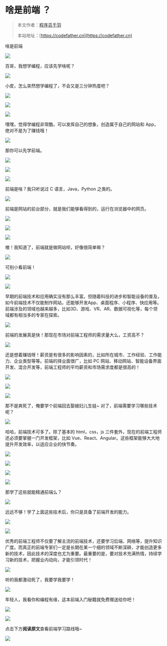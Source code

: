 # 啥是前端 ？

> 本文作者：[程序员千羽](https://yuyuanweb.feishu.cn/wiki/Abldw5WkjidySxkKxU2cQdAtnah)
>
> 本站地址：[https://codefather.cn](https://codefather.cn)

啥是前端





![](https://pic.yupi.icu/5563/202311071337618.jpeg)

百哥，我想学编程，应该先学啥呢？

![](https://pic.yupi.icu/5563/202311071337646.png)

小皮，怎么突然想学编程了，不会又是三分钟热度吧？

![](https://pic.yupi.icu/5563/202311071337646.png)



![](https://pic.yupi.icu/5563/202311071337595.jpeg)







![](https://pic.yupi.icu/5563/202311071337618.jpeg)

嘿嘿，觉得学编程非常酷，可以发挥自己的想象，创造属于自己的网站和 App，绝对不是为了赚钱哦！

![](https://pic.yupi.icu/5563/202311071337646.png)

那你可以先学前端。

![](https://pic.yupi.icu/5563/202311071337646.png)

![](https://pic.yupi.icu/5563/202311071337655.jpeg)



![](https://pic.yupi.icu/5563/202311071337618.jpeg)

前端是啥？我只听说过 C 语言，Java，Python 之类的。

![](https://pic.yupi.icu/5563/202311071337646.png)

前端是网站的前台部分，就是我们能够看得到的，运行在浏览器中的网页。

![](https://pic.yupi.icu/5563/202311071337646.png)





![](https://pic.yupi.icu/5563/202311071337590.jpeg)



![](https://pic.yupi.icu/5563/202311071337598.jpeg)

嗷！我知道了，前端就是做网站呗，好像很简单嘛？

![](https://pic.yupi.icu/5563/202311071337646.png)

可别小看前端！

![](https://pic.yupi.icu/5563/202311071337646.png)

![](https://pic.yupi.icu/5563/202311071337353.jpeg)



早期的前端技术和应用确实没有那么丰富。但随着科技的进步和智能设备的普及，如今前端技术不仅能制作网站，还能够开发App、桌面程序、小程序、快应用等。前端涉及的领域也越来越多，比如3D、游戏、VR、AR、数据可视化等，每个领域都有相当多的专家在探索。







![](https://pic.yupi.icu/5563/202311071337618.jpeg)

前端的发展真是快！那现在市场对前端工程师的需求量大么，工资高不？

![](https://pic.yupi.icu/5563/202311071337646.png)

还是想着赚钱呀！薪资是有很多的影响因素的，比如所在城市、工作经验、工作能力、企业类型等等。前端的择业面很广，比如 PC 网站、移动网站、智能设备界面开发、混合开发等，前端工程师的平均薪资和市场需求度都是很高的！

![](https://pic.yupi.icu/5563/202311071337646.png)













![](https://pic.yupi.icu/5563/202311071337595.jpeg)





![](https://pic.yupi.icu/5563/202311071337481.jpeg)

那不是爽死了，俺要学个前端回去娶媳妇儿生娃~ 对了，前端需要学习哪些技术呢？

![](https://pic.yupi.icu/5563/202311071337646.png)

哈哈，前端技术可多了。除了基本的 html，css，js 三件套外，现在的前端工程师还必须要掌握一门开发框架，比如 Vue、React、Angular。这些框架能够大大地提升开发效率，以适应企业的快节奏。

![](https://pic.yupi.icu/5563/202311071337646.png)











![](https://pic.yupi.icu/5563/202311071337595.jpeg)



![](https://pic.yupi.icu/5563/202311071337342.jpeg)



![](https://pic.yupi.icu/5563/202311071337618.jpeg)

那学了这些就能精通前端么？

![](https://pic.yupi.icu/5563/202311071337646.png)

远远不够！学了上面这些技术后，你只是具备了前端开发的能力。

![](https://pic.yupi.icu/5563/202311071337646.png)





![](https://pic.yupi.icu/5563/202311071337384.jpeg)



优秀的前端工程师不仅要了解主流的前端技术，还要学习后端、网络等，提升知识广度。而真正的前端专家们一定是长期在某一个细的领域不断深耕，才能创造更多新的技术，因此技术的深度也尤为重要。最重要的是，要对技术充满热情，持续学习新的技术，把握业内动向，才能引领时代！





![](https://pic.yupi.icu/5563/202311071337377.jpeg)

听的我都激动死了，我要学我要学！

![](https://pic.yupi.icu/5563/202311071337646.png)

年轻人，我看你和编程有缘，这本前端入门秘籍就免费赠送给你吧！

![](https://pic.yupi.icu/5563/202311071337646.png)



![](https://pic.yupi.icu/5563/202311071337655.jpeg)



点击下方**阅读原文**查看前端学习路线哦~



![](https://pic.yupi.icu/5563/202311071337455.jpeg)